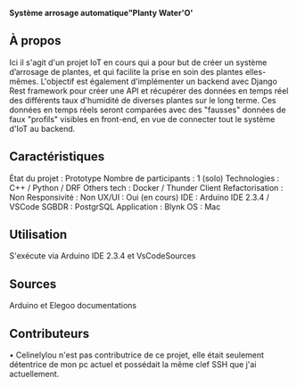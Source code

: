 **Système arrosage automatique"Planty Water'O'**

## À propos
Ici il s'agit d'un projet IoT en cours qui a pour but de créer un système d’arrosage de plantes, et qui facilite la prise en soin des plantes elles-mêmes.
L'objectif est également d'implémenter un backend avec Django Rest framework pour créer une API et récupérer des données en temps réel des différents taux d'humidité de diverses plantes sur le long terme. 
Ces données en temps réels seront comparées avec des "fausses" données de faux "profils" visibles en front-end, en vue de connecter tout le système d'IoT au backend.

## Caractéristiques
État du projet : Prototype Nombre de participants : 1 (solo)
Technologies : C++ / Python / DRF 
Others tech : Docker / Thunder Client
Refactorisation : Non 
Responsivité : Non UX/UI : Oui (en cours) 
IDE : Arduino IDE 2.3.4 / VSCode
SGBDR : PostgrSQL 
Application : Blynk 
OS : Mac 


## Utilisation
S'exécute via Arduino IDE 2.3.4 et VsCodeSources

## Sources
Arduino et Elegoo documentations

## Contributeurs
• Celinelylou n'est pas contributrice de ce projet, elle était seulement détentrice de mon pc actuel et possédait la même clef SSH que j'ai actuellement.

